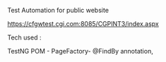 

Test Automation for public website 

https://cfgwtest.cgi.com:8085/CGPINT3/index.aspx

Tech used :

TestNG
POM - 
PageFactory- @FindBy annotation,

